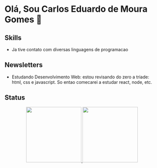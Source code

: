 # Olá, Sou Carlos Eduardo de Moura Gomes 👋

## Skills
  - Ja tive contato com diversas linguagens de programacao
  
## Newsletters
  
  - Estudando Desenvolvimento Web: estou revisando do zero a triade: html, css e javascript. So entao comecarei a estudar react, node, etc.

## Status
<div align="center">
  <a href="https://github.com/cemg-dev">
  <img height="180em" src="https://github-readme-stats.vercel.app/api?username=cemg-dev&show_icons=true&theme=github_dark&include_all_commits=true&count_private=true"/>
  <img height="180em" src="https://github-readme-stats.vercel.app/api/top-langs/?username=cemg-dev&layout=compact&langs_count=7&theme=github_dark"/>
</div>
